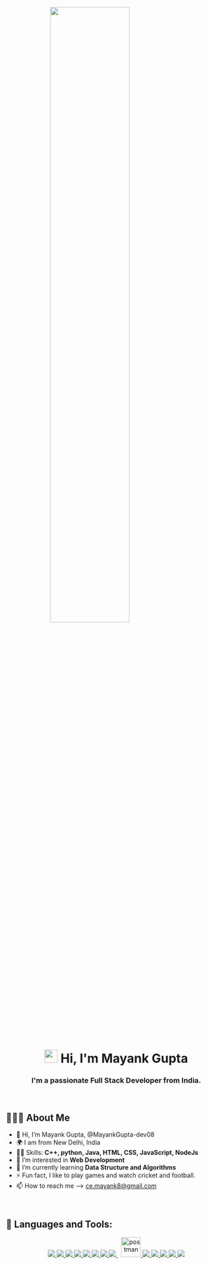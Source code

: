 <a href="#"><img width="75%" height="auto" style="display: block; width: 60%; margin-left: auto; margin-right: auto;" src="https://c.tenor.com/NOYF3f82b_gAAAAC/programmer.gif" height="175px"/><a/>

<h1 align="center"><img src="https://raw.githubusercontent.com/MartinHeinz/MartinHeinz/master/wave.gif" width="30px"> Hi, I'm Mayank Gupta</h1>
<h3 align="center" color="blue">I'm a passionate Full Stack Developer from India.</h3>


<br/>

## 👨🏻‍💻 About Me

- 👋 Hi, I’m Mayank Gupta, @MayankGupta-dev08
- 🌍 I am from New Delhi, India
- 👨‍💻 Skills: **C++, python, Java, HTML, CSS, JavaScript, NodeJs**
- 👀 I’m interested in **Web Development**
- 🌱 I’m currently learning **Data Structure and Algorithms**
- ⚡ Fun fact, I like to play games and watch cricket and football.
- 📫 How to reach me --> ce.mayank8@gmail.com
<br/>

## 🚀 Languages and Tools:

<p align="center"> 
    <a href="https://www.java.com" target="_blank"> <img src="https://img.icons8.com/color/48/000000/java-coffee-cup-logo.png"/> </a>
    <a href="https://www.cplusplus.com/" target="_blank"> <img src="https://img.icons8.com/color/48/000000/c-plus-plus-logo.png"/> </a>
    <a href="https://reactjs.org/" target="_blank"> <img src="https://img.icons8.com/color/48/000000/react-native.png"/> </a>
    <a href="https://developer.mozilla.org/en-US/docs/Web/JavaScript" target="_blank"> <img src="https://img.icons8.com/color/48/000000/javascript.png"/> </a> 
    <a href="https://www.w3.org/html/" target="_blank"> <img src="https://img.icons8.com/color/48/000000/html-5.png"/> </a> 
    <a href="https://www.w3schools.com/css/" target="_blank"> <img src="https://img.icons8.com/color/48/000000/css3.png"/> </a> 
<!--     <a href="https://www.w3schools.com/sass/" target="_blank"> <img src="https://img.icons8.com/ios/50/000000/sass.png"/> </a>  -->
    <a href="https://getbootstrap.com" target="_blank"> <img src="https://img.icons8.com/color/48/000000/bootstrap.png"/> </a> 
    <a style="padding-right:8px;" href="https://nodejs.org" target="_blank"> <img src="https://img.icons8.com/color/48/000000/nodejs.png"/> </a> 
<!--     <a href="https://firebase.google.com/" target="_blank"> <img src="https://img.icons8.com/color/48/000000/firebase.png"/> </a>  -->
    <a href="https://postman.com" target="_blank"> <img src="https://www.vectorlogo.zone/logos/getpostman/getpostman-icon.svg" alt="postman" width="45" height="45"/> </a>   
    <a href="https://redux.js.org" target="_blank"> <img src="https://img.icons8.com/color/48/000000/redux.png"/> </a>
<!--     <a href="https://www.typescriptlang.org/" target="_blank"> <img src="https://img.icons8.com/color/48/000000/typescript.png"/> </a> -->
    <a href="https://code.visualstudio.com/" target="_blank"> <img src="https://img.icons8.com/color/48/000000/visual-studio-code-2019.png"/> </a>
    <a href="https://www.jetbrains.com/idea/" target="_blank">    <img src="https://img.icons8.com/color/48/000000/intellij-idea.png"/> </a>
<!--     <a href="https://www.eclipse.org/" target="_blank"><img src="https://img.icons8.com/officel/48/000000/java-eclipse.png"/></a> -->
    <a href="https://www.sublimetext.com/" target="_blank"><img src="https://img.icons8.com/fluency/48/000000/sublime-text.png"/> </a>
    <a href="https://git-scm.com/" target="_blank">  <img src="https://img.icons8.com/color/48/000000/git.png"/></a>
<!--     <a href="https://figma.com" target="_blank">  <img src="https://img.icons8.com/color/48/000000/figma--v1.png"/></a> -->
</p>

<br/>

